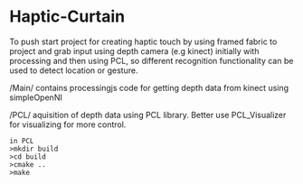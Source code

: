 # Haptic-Curtain
To push start project for creating haptic touch by using framed fabric to project and grab input using depth camera (e.g kinect) initially with processing and then using PCL, so different recognition functionality can be used to detect location or gesture.


/Main/
    contains processingjs code for getting depth data from kinect using simpleOpenNI

/PCL/
    aquisition of depth data using PCL library. Better use PCL_Visualizer for visualizing for more control.
    
    in PCL
    >mkdir build
    >cd build
    >cmake ..
    >make
    
    
